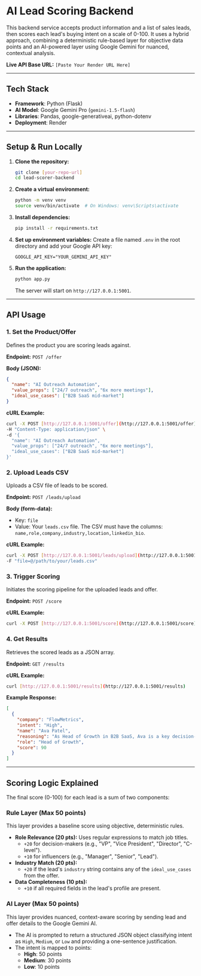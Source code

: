 # AI Lead Scoring Backend

This backend service accepts product information and a list of sales leads, then scores each lead's buying intent on a scale of 0-100. It uses a hybrid approach, combining a deterministic rule-based layer for objective data points and an AI-powered layer using Google Gemini for nuanced, contextual analysis.

**Live API Base URL:** `[Paste Your Render URL Here]`

---
## Tech Stack

- **Framework**: Python (Flask)
- **AI Model**: Google Gemini Pro (`gemini-1.5-flash`)
- **Libraries**: Pandas, google-generativeai, python-dotenv
- **Deployment**: Render

---
## Setup & Run Locally

1.  **Clone the repository:**
    ```bash
    git clone [your-repo-url]
    cd lead-scorer-backend
    ```

2.  **Create a virtual environment:**
    ```bash
    python -m venv venv
    source venv/bin/activate  # On Windows: venv\Scripts\activate
    ```

3.  **Install dependencies:**
    ```bash
    pip install -r requirements.txt
    ```

4.  **Set up environment variables:**
    Create a file named `.env` in the root directory and add your Google API key:
    ```
    GOOGLE_API_KEY="YOUR_GEMINI_API_KEY"
    ```

5.  **Run the application:**
    ```bash
    python app.py
    ```
    The server will start on `http://127.0.0.1:5001`.

---
## API Usage

### 1. Set the Product/Offer
Defines the product you are scoring leads against.

**Endpoint:** `POST /offer`

**Body (JSON):**
```json
{
  "name": "AI Outreach Automation",
  "value_props": ["24/7 outreach", "6x more meetings"],
  "ideal_use_cases": ["B2B SaaS mid-market"]
}
```
**cURL Example:**
```bash
curl -X POST [http://127.0.0.1:5001/offer](http://127.0.0.1:5001/offer) \
-H "Content-Type: application/json" \
-d '{
  "name": "AI Outreach Automation",
  "value_props": ["24/7 outreach", "6x more meetings"],
  "ideal_use_cases": ["B2B SaaS mid-market"]
}'
```

### 2. Upload Leads CSV
Uploads a CSV file of leads to be scored.

**Endpoint:** `POST /leads/upload`

**Body (form-data):**
- Key: `file`
- Value: Your `leads.csv` file. The CSV must have the columns: `name,role,company,industry,location,linkedin_bio`.

**cURL Example:**
```bash
curl -X POST [http://127.0.0.1:5001/leads/upload](http://127.0.0.1:5001/leads/upload) \
-F "file=@/path/to/your/leads.csv"
```

### 3. Trigger Scoring
Initiates the scoring pipeline for the uploaded leads and offer.

**Endpoint:** `POST /score`

**cURL Example:**
```bash
curl -X POST [http://127.0.0.1:5001/score](http://127.0.0.1:5001/score)
```

### 4. Get Results
Retrieves the scored leads as a JSON array.

**Endpoint:** `GET /results`

**cURL Example:**
```bash
curl [http://127.0.0.1:5001/results](http://127.0.0.1:5001/results)
```
**Example Response:**
```json
[
  {
    "company": "FlowMetrics",
    "intent": "High",
    "name": "Ava Patel",
    "reasoning": "As Head of Growth in B2B SaaS, Ava is a key decision-maker in the ideal customer profile, making her a high-intent lead.",
    "role": "Head of Growth",
    "score": 90
  }
]
```

---
## Scoring Logic Explained

The final score (0-100) for each lead is a sum of two components:

### Rule Layer (Max 50 points)
This layer provides a baseline score using objective, deterministic rules.
- **Role Relevance (20 pts):** Uses regular expressions to match job titles.
  - `+20` for decision-makers (e.g., "VP", "Vice President", "Director", "C-level").
  - `+10` for influencers (e.g., "Manager", "Senior", "Lead").
- **Industry Match (20 pts):**
  - `+20` if the lead's `industry` string contains any of the `ideal_use_cases` from the offer.
- **Data Completeness (10 pts):**
  - `+10` if all required fields in the lead's profile are present.

### AI Layer (Max 50 points)
This layer provides nuanced, context-aware scoring by sending lead and offer details to the Google Gemini AI.
- The AI is prompted to return a structured JSON object classifying intent as `High`, `Medium`, or `Low` and providing a one-sentence justification.
- The intent is mapped to points:
  - **High**: 50 points
  - **Medium**: 30 points
  - **Low**: 10 points